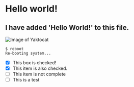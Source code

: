 # Hello world!
## I have added 'Hello World!' to this file.

![Image of Yaktocat](https://octodex.github.com/images/yaktocat.png)

```
$ reboot
Re-booting system...
```

- [x] This box is checked!
- [x] This item is also checked.
- [ ] This item is not complete
- [ ] This is a test
